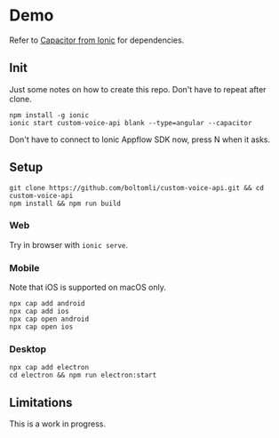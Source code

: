 # Demo

Refer to [Capacitor from Ionic](https://capacitor.ionicframework.com/docs/) for dependencies.

## Init

Just some notes on how to create this repo. Don't have to repeat after clone.

```
npm install -g ionic
ionic start custom-voice-api blank --type=angular --capacitor
```

Don't have to connect to Ionic Appflow SDK now, press N when it asks.

## Setup

```
git clone https://github.com/boltomli/custom-voice-api.git && cd custom-voice-api
npm install && npm run build
```

### Web

Try in browser with `ionic serve`.

### Mobile

Note that iOS is supported on macOS only.

```
npx cap add android
npx cap add ios
npx cap open android
npx cap open ios
```

### Desktop

```
npx cap add electron
cd electron && npm run electron:start
```

## Limitations

This is a work in progress.
